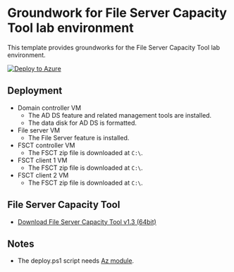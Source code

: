 # Groundwork for File Server Capacity Tool lab environment

This template provides groundworks for the File Server Capacity Tool lab environment.

[![Deploy to Azure](https://aka.ms/deploytoazurebutton)](https://portal.azure.com/#blade/Microsoft_Azure_CreateUIDef/CustomDeploymentBlade/uri/https%3A%2F%2Fraw.githubusercontent.com%2Ftksh164%2Fazure-demo-scripts-templates%2Fmaster%2Farm-templates%2Fgroundwork-fsct%2Ftemplate.json)

## Deployment

- Domain controller VM
    - The AD DS feature and related management tools are installed.
    - The data disk for AD DS is formatted.
- File server VM
    - The File Server feature is installed.
- FSCT controller VM
    - The FSCT zip file is downloaded at `C:\`.
- FSCT client 1 VM
    - The FSCT zip file is downloaded at `C:\`.
- FSCT client 2 VM
    - The FSCT zip file is downloaded at `C:\`.


## File Server Capacity Tool

- [Download File Server Capacity Tool v1.3 (64bit)](https://www.microsoft.com/en-us/download/details.aspx?id=55947)

## Notes

- The deploy.ps1 script needs [Az module](https://www.powershellgallery.com/packages/Az/).
